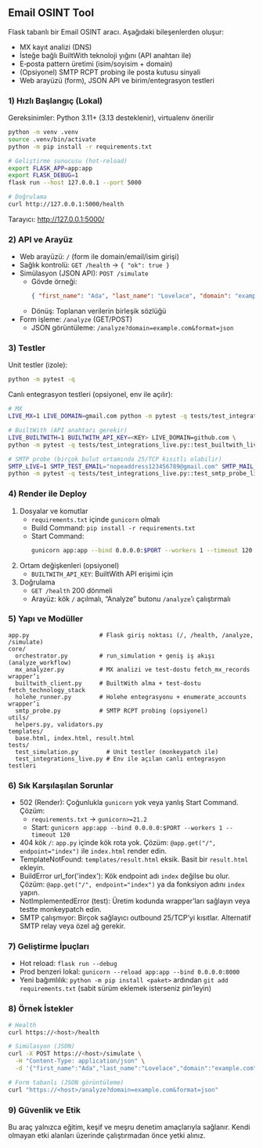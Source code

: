## Email OSINT Tool

Flask tabanlı bir Email OSINT aracı. Aşağıdaki bileşenlerden oluşur:
- MX kayıt analizi (DNS)
- İsteğe bağlı BuiltWith teknoloji yığını (API anahtarı ile)
- E‑posta pattern üretimi (isim/soyisim + domain)
- (Opsiyonel) SMTP RCPT probing ile posta kutusu sinyali
- Web arayüzü (form), JSON API ve birim/entegrasyon testleri


### 1) Hızlı Başlangıç (Lokal)
Gereksinimler: Python 3.11+ (3.13 desteklenir), virtualenv önerilir

```bash
python -m venv .venv
source .venv/bin/activate
python -m pip install -r requirements.txt

# Geliştirme sunucusu (hot-reload)
export FLASK_APP=app:app
export FLASK_DEBUG=1
flask run --host 127.0.0.1 --port 5000

# Doğrulama
curl http://127.0.0.1:5000/health
```

Tarayıcı: http://127.0.0.1:5000/


### 2) API ve Arayüz
- Web arayüzü: `/` (form ile domain/email/isim girişi)
- Sağlık kontrolü: `GET /health` → `{ "ok": true }`
- Simülasyon (JSON API): `POST /simulate`
  - Gövde örneği:
    ```json
    { "first_name": "Ada", "last_name": "Lovelace", "domain": "example.com", "use_builtwith": true }
    ```
  - Dönüş: Toplanan verilerin birleşik sözlüğü
- Form işleme: `/analyze` (GET/POST)
  - JSON görüntüleme: `/analyze?domain=example.com&format=json`


### 3) Testler
Unit testler (izole):
```bash
python -m pytest -q
```

Canlı entegrasyon testleri (opsiyonel, env ile açılır):
```bash
# MX
LIVE_MX=1 LIVE_DOMAIN=gmail.com python -m pytest -q tests/test_integrations_live.py::test_mx_analyze_live

# BuiltWith (API anahtarı gerekir)
LIVE_BUILTWITH=1 BUILTWITH_API_KEY=<KEY> LIVE_DOMAIN=github.com \
python -m pytest -q tests/test_integrations_live.py::test_builtwith_live

# SMTP probe (birçok bulut ortamında 25/TCP kısıtlı olabilir)
SMTP_LIVE=1 SMTP_TEST_EMAIL="nopeaddress123456789@gmail.com" SMTP_MAIL_FROM="probe@example.com" \
python -m pytest -q tests/test_integrations_live.py::test_smtp_probe_live
```


### 4) Render ile Deploy
1) Dosyalar ve komutlar
   - `requirements.txt` içinde `gunicorn` olmalı
   - Build Command: `pip install -r requirements.txt`
   - Start Command:
     ```bash
     gunicorn app:app --bind 0.0.0.0:$PORT --workers 1 --timeout 120
     ```
2) Ortam değişkenleri (opsiyonel)
   - `BUILTWITH_API_KEY`: BuiltWith API erişimi için
3) Doğrulama
   - `GET /health` 200 dönmeli
   - Arayüz: kök `/` açılmalı, “Analyze” butonu `/analyze`’ı çalıştırmalı


### 5) Yapı ve Modüller
```
app.py                    # Flask giriş noktası (/, /health, /analyze, /simulate)
core/
  orchestrator.py         # run_simulation + geniş iş akışı (analyze_workflow)
  mx_analyzer.py          # MX analizi ve test-dostu fetch_mx_records wrapper’ı
  builtwith_client.py     # BuiltWith alma + test-dostu fetch_technology_stack
  holehe_runner.py        # Holehe entegrasyonu + enumerate_accounts wrapper’ı
  smtp_probe.py           # SMTP RCPT probing (opsiyonel)
utils/
  helpers.py, validators.py
templates/
  base.html, index.html, result.html
tests/
  test_simulation.py        # Unit testler (monkeypatch ile)
  test_integrations_live.py # Env ile açılan canlı entegrasyon testleri
```


### 6) Sık Karşılaşılan Sorunlar
- 502 (Render): Çoğunlukla `gunicorn` yok veya yanlış Start Command. Çözüm:
  - `requirements.txt` → `gunicorn>=21.2`
  - Start: `gunicorn app:app --bind 0.0.0.0:$PORT --workers 1 --timeout 120`
- 404 kök `/`: `app.py` içinde kök rota yok. Çözüm: `@app.get("/", endpoint="index")` ile `index.html` render edin.
- TemplateNotFound: `templates/result.html` eksik. Basit bir `result.html` ekleyin.
- BuildError url_for('index'): Kök endpoint adı `index` değilse bu olur. Çözüm: `@app.get("/", endpoint="index")` ya da fonksiyon adını `index` yapın.
- NotImplementedError (test): Üretim kodunda wrapper’ları sağlayın veya testte monkeypatch edin.
- SMTP çalışmıyor: Birçok sağlayıcı outbound 25/TCP’yi kısıtlar. Alternatif SMTP relay veya özel ağ gerekir.


### 7) Geliştirme İpuçları
- Hot reload: `flask run --debug`
- Prod benzeri lokal: `gunicorn --reload app:app --bind 0.0.0.0:8000`
- Yeni bağımlılık: `python -m pip install <paket>` ardından `git add requirements.txt` (sabit sürüm eklemek isterseniz pin’leyin)


### 8) Örnek İstekler
```bash
# Health
curl https://<host>/health

# Simülasyon (JSON)
curl -X POST https://<host>/simulate \
  -H "Content-Type: application/json" \
  -d '{"first_name":"Ada","last_name":"Lovelace","domain":"example.com","use_builtwith":true}'

# Form tabanlı (JSON görüntüleme)
curl "https://<host>/analyze?domain=example.com&format=json"
```


### 9) Güvenlik ve Etik
Bu araç yalnızca eğitim, keşif ve meşru denetim amaçlarıyla sağlanır. Kendi olmayan etki alanları üzerinde çalıştırmadan önce yetki alınız.